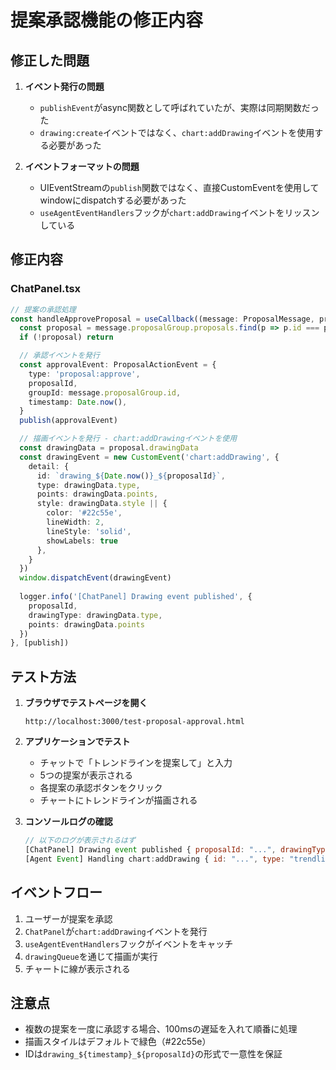 # 提案承認機能の修正内容

## 修正した問題

1. **イベント発行の問題**
   - `publishEvent`がasync関数として呼ばれていたが、実際は同期関数だった
   - `drawing:create`イベントではなく、`chart:addDrawing`イベントを使用する必要があった

2. **イベントフォーマットの問題**
   - UIEventStreamの`publish`関数ではなく、直接CustomEventを使用してwindowにdispatchする必要があった
   - `useAgentEventHandlers`フックが`chart:addDrawing`イベントをリッスンしている

## 修正内容

### ChatPanel.tsx

```typescript
// 提案の承認処理
const handleApproveProposal = useCallback((message: ProposalMessage, proposalId: string) => {
  const proposal = message.proposalGroup.proposals.find(p => p.id === proposalId)
  if (!proposal) return

  // 承認イベントを発行
  const approvalEvent: ProposalActionEvent = {
    type: 'proposal:approve',
    proposalId,
    groupId: message.proposalGroup.id,
    timestamp: Date.now(),
  }
  publish(approvalEvent)

  // 描画イベントを発行 - chart:addDrawingイベントを使用
  const drawingData = proposal.drawingData
  const drawingEvent = new CustomEvent('chart:addDrawing', {
    detail: {
      id: `drawing_${Date.now()}_${proposalId}`,
      type: drawingData.type,
      points: drawingData.points,
      style: drawingData.style || {
        color: '#22c55e',
        lineWidth: 2,
        lineStyle: 'solid',
        showLabels: true
      },
    }
  })
  window.dispatchEvent(drawingEvent)
  
  logger.info('[ChatPanel] Drawing event published', { 
    proposalId, 
    drawingType: drawingData.type,
    points: drawingData.points 
  })
}, [publish])
```

## テスト方法

1. **ブラウザでテストページを開く**
   ```
   http://localhost:3000/test-proposal-approval.html
   ```

2. **アプリケーションでテスト**
   - チャットで「トレンドラインを提案して」と入力
   - 5つの提案が表示される
   - 各提案の承認ボタンをクリック
   - チャートにトレンドラインが描画される

3. **コンソールログの確認**
   ```javascript
   // 以下のログが表示されるはず
   [ChatPanel] Drawing event published { proposalId: "...", drawingType: "trendline", points: [...] }
   [Agent Event] Handling chart:addDrawing { id: "...", type: "trendline", points: [...] }
   ```

## イベントフロー

1. ユーザーが提案を承認
2. `ChatPanel`が`chart:addDrawing`イベントを発行
3. `useAgentEventHandlers`フックがイベントをキャッチ
4. `drawingQueue`を通じて描画が実行
5. チャートに線が表示される

## 注意点

- 複数の提案を一度に承認する場合、100msの遅延を入れて順番に処理
- 描画スタイルはデフォルトで緑色（#22c55e）
- IDは`drawing_${timestamp}_${proposalId}`の形式で一意性を保証